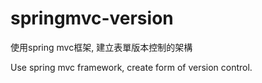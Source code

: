 # springmvc-version

使用spring mvc框架, 建立表單版本控制的架構

Use spring mvc framework, create form of version control.
